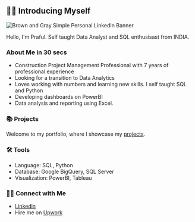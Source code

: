 ## 🕵️‍♂️ Introducing Myself

![Brown and Gray Simple Personal LinkedIn Banner](https://github.com/katiehuangx/katiehuangx/assets/81607668/bad4dc56-1211-41ed-99a7-1bccea77bd72)

Hello, I'm Praful. Self taught Data Analyst and SQL enthusisast from INDIA. 

 ### About Me in 30 secs
- Construction Project Management Professional with 7 years of professional experience
- Looking for a transition to Data Analytics
- Loves working with numbers and learning new skills. I self taught SQL and Python 
- Developing dashboards on PowerBI
- Data analysis and reporting using Excel.

### 📚 Projects

Welcome to my portfolio, where I showcase my [projects](https://github.com/katiehuangx/Portfolio-Guide/blob/main/README.md).

### 🛠️ Tools

- Language: SQL, Python
- Database: Google BigQuery, SQL Server
- Visualization: PowerBI, Tableau

### 👋🏻 Connect with Me

- [Linkedin](https://www.linkedin.com/in/praf/)
- Hire me on [Upwork](https://www.upwork.com/freelancers/~016ea4ffe7d7d64c1d)
